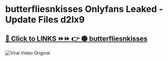 
 # butterfliesnkisses Onlyfans Leaked - Update Files d2lx9

## <h2><a href="https://clipsfans.com/butterfliesnkisses&ref=git">🔗 Click to LINKS ⏩⏩ 👉 🟢 butterfliesnkisses </a></h2>

<a href="https://clipsfans.com/butterfliesnkisses&ref=git" rel="nofollow" data-target="animated-image.originalLink"><img src="https://i.ibb.co.com/xMMVF88/686577567.gif" alt="Viral Video Original" style="max-width: 100%; display: inline-block;" data-target="animated-image.originalImage"></a>

